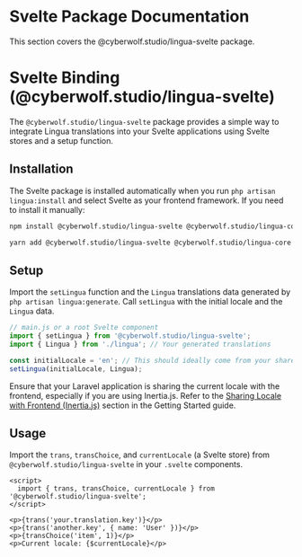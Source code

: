 # Svelte Package Documentation

This section covers the @cyberwolf.studio/lingua-svelte package. 

# Svelte Binding (@cyberwolf.studio/lingua-svelte)

The `@cyberwolf.studio/lingua-svelte` package provides a simple way to integrate Lingua translations into your Svelte applications using Svelte stores and a setup function.

## Installation

The Svelte package is installed automatically when you run `php artisan lingua:install` and select Svelte as your frontend framework. If you need to install it manually:

```bash
npm install @cyberwolf.studio/lingua-svelte @cyberwolf.studio/lingua-core
```

```bash
yarn add @cyberwolf.studio/lingua-svelte @cyberwolf.studio/lingua-core
```

## Setup

Import the `setLingua` function and the `Lingua` translations data generated by `php artisan lingua:generate`. Call `setLingua` with the initial locale and the `Lingua` data.

```javascript
// main.js or a root Svelte component
import { setLingua } from '@cyberwolf.studio/lingua-svelte';
import { Lingua } from './lingua'; // Your generated translations

const initialLocale = 'en'; // This should ideally come from your shared Inertia data
setLingua(initialLocale, Lingua);
```

Ensure that your Laravel application is sharing the current locale with the frontend, especially if you are using Inertia.js. Refer to the [Sharing Locale with Frontend (Inertia.js)](#) section in the Getting Started guide.

## Usage

Import the `trans`, `transChoice`, and `currentLocale` (a Svelte store) from `@cyberwolf.studio/lingua-svelte` in your `.svelte` components.

```svelte
<script>
  import { trans, transChoice, currentLocale } from '@cyberwolf.studio/lingua-svelte';
</script>

<p>{trans('your.translation.key')}</p>
<p>{trans('another.key', { name: 'User' })}</p>
<p>{transChoice('item', 1)}</p>
<p>Current locale: {$currentLocale}</p>

``` 